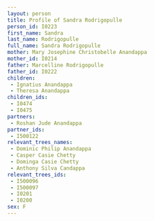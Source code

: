 ```yaml
---
layout: person
title: Profile of Sandra Rodrigopulle
person_id: I0223
first_name: Sandra
last_name: Rodrigopulle
full_name: Sandra Rodrigopulle
mother: Mary Josephine Christobelle Anandappa
mother_id: I0214
father: Marcelline Rodrigopulle
father_id: I0222
children:
 - Ignatius Anandappa
 - Theresa Anandappa
children_ids:
 - I0474
 - I0475
partners:
 - Roshan Jude Anandappa
partner_ids:
 - I500122
relevant_trees_names:
 - Dominic Philip Anandappa
 - Casper Casie Chetty
 - Dominga Casie Chetty
 - Anthony Silva Candappa
relevant_trees_ids:
 - I500096
 - I500097
 - I0201
 - I0200
sex: F
---
```


